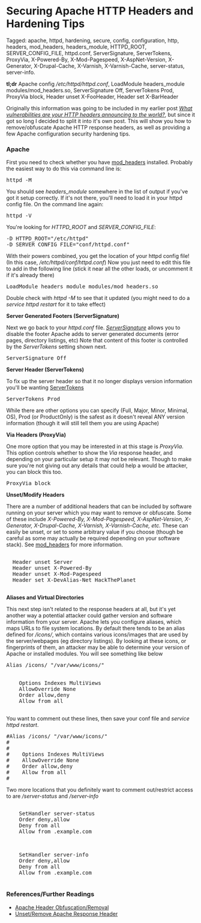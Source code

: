 # Securing Apache HTTP Headers and Hardening Tips

Tagged: apache, httpd, hardening, secure, config, configuration, http, headers, mod_headers, headers_module, HTTPD_ROOT, SERVER_CONFIG_FILE, httpd.conf, ServerSignature, ServerTokens, ProxyVia, X-Powered-By, X-Mod-Pagespeed, X-AspNet-Version, X-Generator, X-Drupal-Cache, X-Varnish, X-Varnish-Cache, server-status, server-info.


**tl;dr** Apache config */etc/httpd/httpd.conf*, LoadModule headers_module modules/mod_headers.so, ServerSignature Off, ServerTokens Prod, ProxyVia block, Header unset X-FooHeader, Header set X-BarHeader

Originally this information was going to be included in my earlier post [*What vulnerabilities are your HTTP headers announcing to the world?*](http://devalias.net/TODOCHANGEME), but since it got so long I decided to split it into it's own post. This will show you how to remove/obfuscate Apache HTTP response headers, as well as providing a few Apache configuration security hardening tips.

### Apache

First you need to check whether you have [mod_headers](http://httpd.apache.org/docs/current/mod/mod_headers.html) installed. Probably the easiest way to do this via command line is:

<pre>httpd -M</pre>

You should see *headers_module* somewhere in the list of output if you've got it setup correctly. If it's not there, you'll need to load it in your httpd config file. On the command line again:

<pre>httpd -V</pre>

You're looking for *HTTPD_ROOT* and *SERVER_CONFIG_FILE*:

<pre>
-D HTTPD_ROOT="/etc/httpd"
-D SERVER_CONFIG_FILE="conf/httpd.conf"
</pre>

With their powers combined, you get the location of your httpd config file! (In this case, */etc/httpd/conf/httpd.conf*) Now you just need to edit this file to add in the following line (stick it near all the other loads, or uncomment it if it's already there)

<pre>LoadModule headers_module modules/mod_headers.so</pre>

Double check with *httpd -M* to see that it updated (you might need to do a *service httpd restart* for it to take effect)

**Server Generated Footers (ServerSignature)**

Next we go back to your *httpd.conf* file. [*ServerSignature*](http://httpd.apache.org/docs/current/mod/core.html#serversignature) allows you to disable the footer Apache adds to server generated documents (error pages, directory listings, etc) Note that content of this footer is controlled by the *ServerTokens* setting shown next.

<pre>
ServerSignature Off  
</pre>

**Server Header (ServerTokens)**

To fix up the server header so that it no longer displays version information you'll be wanting [ServerTokens](http://httpd.apache.org/docs/current/mod/core.html#servertokens)

<pre>
ServerTokens Prod
</pre>

While there are other options you can specify (Full, Major, Minor, Minimal, OS), Prod (or ProductOnly) is the safest as it doesn't reveal ANY version information (though it will still tell them you are using Apache)

**Via Headers (ProxyVia)**

One more option that you may be interested in at this stage is *ProxyVia*. This option controls whether to show the *Via* response header, and depending on your particular setup it may not be relevant. Though to make sure you're not giving out any details that could help a would be attacker, you can block this too.

<pre>ProxyVia block</pre>

**Unset/Modify Headers**

There are a number of additional headers that can be included by software running on your server which you may want to remove or obfuscate. Some of these include *X-Powered-By, X-Mod-Pagespeed, X-AspNet-Version, X-Generator, X-Drupal-Cache, X-Varnish, X-Varnish-Cache, etc.* These can easily be unset, or set to some arbitrary value if you choose (though be careful as some may actually be required depending on your software stack). See [mod_headers](http://httpd.apache.org/docs/current/mod/mod_headers.html) for more information.

<pre>
<IfModule mod_headers.c>
  Header unset Server
  Header unset X-Powered-By
  Header unset X-Mod-Pagespeed
  Header set X-DevAlias-Net HackThePlanet
</IfModule>
</pre>

**Aliases and Virtual Directories**

This next step isn't related to the response headers at all, but it's yet another way a potential attacker could gather version and software information from your server. Apache lets you configure aliases, which maps URLs to file system locations. By default there tends to be an alias defined for */icons/*, which contains various icons/images that are used by the server/webpages (eg directory listings). By looking at these icons, or fingerprints of them, an attacker may be able to determine your version of Apache or installed modules. You will see something like below

<pre>
Alias /icons/ "/var/www/icons/"

<Directory "/var/www/icons">
    Options Indexes MultiViews
    AllowOverride None
    Order allow,deny
    Allow from all
</Directory>
</pre>

You want to comment out these lines, then save your conf file and *service httpd restart*.

<pre>
#Alias /icons/ "/var/www/icons/"
#
#<Directory "/var/www/icons">
#    Options Indexes MultiViews
#    AllowOverride None
#    Order allow,deny
#    Allow from all
#</Directory>
</pre>

Two more locations that you definitely want to comment out/restrict access to are */server-status* and */server-info*

<pre>
<Location /server-status>
    SetHandler server-status
    Order deny,allow
    Deny from all
    Allow from .example.com
</Location>
</pre>

<pre>
<Location /server-info>
    SetHandler server-info
    Order deny,allow
    Deny from all
    Allow from .example.com
</Location>
</pre>

### References/Further Readings

* [Apache Header Obfuscation/Removal](http://www.securesauce.com/?p=5)
* [Unset/Remove Apache Response Header](http://www.shanison.com/2012/07/05/unset-apache-response-header-protect-your-server-information/)